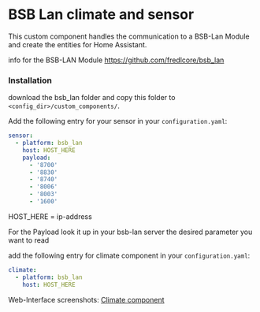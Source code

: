 # BSB Lan climate and sensor 

This custom component handles the communication to a BSB-Lan Module and create the entities for Home Assistant.

info for the BSB-LAN Module
https://github.com/fredlcore/bsb_lan


### Installation

download the bsb_lan folder and
copy this folder to `<config_dir>/custom_components/`.

Add the following entry for your sensor in your `configuration.yaml`:

```yaml
sensor:
  - platform: bsb_lan
    host: HOST_HERE
    payload: 
      - '8700'
      - '8830'
      - '8740'
      - '8006'
      - '8003'
      - '1600'
```
HOST_HERE = ip-address

For the Payload look it up in your bsb-lan server the desired parameter you want to read

add the following entry for climate component in your `configuration.yaml`:

```yaml
climate:
  - platform: bsb_lan
    host: HOST_HERE
```

Web-Interface screenshots:
[Climate component](src/overviewClimate.png)
